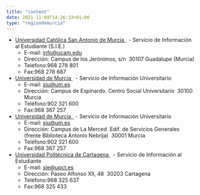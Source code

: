 ```yaml
---
title: "content"
date: 2021-11-09T14:26:33+01:00
type: "regiondemurcia"
---
```

<ul>
<li><a title="Enlace externo, se abre en ventana nueva" href="http://www.ucam.edu/sie" rel="external" target="_blank">Universidad Cat&oacute;lica San Antonio de Murcia <i class="icon fas fa-external-link-alt"></i></a>&nbsp;<img alt="" src="http://www.mecd.gob.es/docroot/fckeditor/images/smiley/mepsyd-ico/ico-internet.gif" />&nbsp;- Servicio de Informaci&oacute;n al Estudiante (S.I.E.)
<ul>
<li>E-mail:<span>&nbsp;</span><a href="mailto:info@ucam.edu">info@ucam.edu</a><span>&nbsp;</span><img alt="" src="http://www.mecd.gob.es/docroot/fckeditor/images/smiley/mepsyd-ico/ico-mail.gif" /></li>
<li>Direcci&oacute;n: Campus de los Jer&oacute;nimos, s/n&nbsp; 30107 Guadalupe (Murcia)</li>
<li>Tel&eacute;fono:968 278 801</li>
<li>Fax:968 278 687</li>
</ul>
</li>
<li><a title="Enlace externo, se abre en ventana nueva" href="http://www.um.es/" rel="external" target="_blank">Universidad de Murcia <i class="icon fas fa-external-link-alt"></i></a>&nbsp;<img alt="" src="http://www.mecd.gob.es/docroot/fckeditor/images/smiley/mepsyd-ico/ico-internet.gif" />&nbsp;- Servicio de Informaci&oacute;n Universitario
<ul>
<li>E-mail:<span>&nbsp;</span><a href="mailto:siu@um.es">siu@um.es</a><span>&nbsp;</span><img alt="" src="http://www.mecd.gob.es/docroot/fckeditor/images/smiley/mepsyd-ico/ico-mail.gif" /></li>
<li>Direcci&oacute;n: Campus de Espinardo. Centro Social Universitario&nbsp; 30100 Murcia</li>
<li>Tel&eacute;fono:902 321 600</li>
<li>Fax:968 367 257</li>
</ul>
</li>
<li><a title="Enlace externo, se abre en ventana nueva" href="http://www.um.es/" rel="external" target="_blank">Universidad de Murcia<span>&nbsp;</span> <i class="icon fas fa-external-link-alt"></i></a><img alt="" src="http://www.mecd.gob.es/docroot/fckeditor/images/smiley/mepsyd-ico/ico-internet.gif" />&nbsp;- Servicio de Informaci&oacute;n Universitario
<ul>
<li>E-mail:<span>&nbsp;</span><a href="mailto:siu@um.es">siu@um.es</a><span>&nbsp;</span><img alt="" src="http://www.mecd.gob.es/docroot/fckeditor/images/smiley/mepsyd-ico/ico-mail.gif" /></li>
<li>Direcci&oacute;n: Campus de La Merced&nbsp; Edif. de Servicios Generales (frente Biblioteca Antonio Nebrija)&nbsp; 30001 Murcia</li>
<li>Tel&eacute;fono:902 321 600</li>
<li>Fax:968 367 257</li>
</ul>
</li>
<li><a title="Enlace externo, se abre en ventana nueva" href="http://www.upct.es/servicios" rel="external" target="_blank">Universidad Polit&eacute;cnica de Cartagena <i class="icon fas fa-external-link-alt"></i></a>&nbsp;<img alt="" src="http://www.mecd.gob.es/docroot/fckeditor/images/smiley/mepsyd-ico/ico-internet.gif" />&nbsp;- Servicio de Informaci&oacute;n al Estudiante
<ul>
<li>E-mail:<span>&nbsp;</span><a href="mailto:sie@upct.es">sie@upct.es</a><span>&nbsp;</span><img alt="" src="http://www.mecd.gob.es/docroot/fckeditor/images/smiley/mepsyd-ico/ico-mail.gif" /></li>
<li>Direcci&oacute;n: Paseo Alfonso XII, 48&nbsp; 30203 Cartagena</li>
<li>Tel&eacute;fono:968 325 637</li>
<li>Fax:968 325 433</li>
</ul>
</li>
</ul>